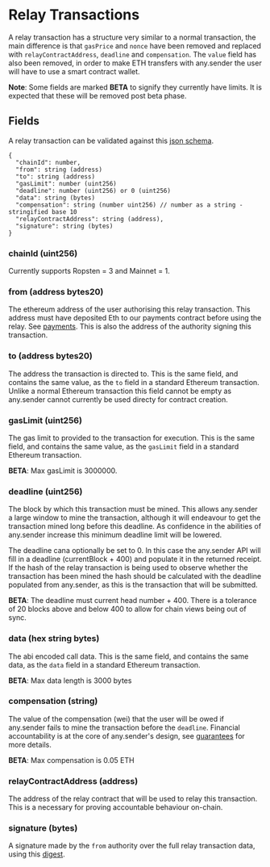 # Relay Transactions
A relay transaction has a structure very similar to a normal transaction, the main difference is that `gasPrice` and `nonce` have been removed and replaced with `relayContractAddress`, `deadline` and `compensation`.
The `value` field has also been removed, in order to make ETH transfers with any.sender the user will have to use a smart contract wallet.

**Note**: Some fields are marked **BETA** to signify they currently have limits. It is expected that these will be removed post beta phase.

## Fields
A relay transaction can be validated against this [json schema](./relayTx.schema.json).

```
{
  "chainId": number,
  "from": string (address)
  "to": string (address)
  "gasLimit": number (uint256)
  "deadline": number (uint256) or 0 (uint256)
  "data": string (bytes)
  "compensation": string (number uint256) // number as a string - stringified base 10
  "relayContractAddress": string (address),
  "signature": string (bytes)
}
```

### chainId (uint256)
Currently supports Ropsten = 3 and Mainnet = 1.

### from (address bytes20)
The ethereum address of the user authorising this relay transaction. This address must have deposited Eth to our payments contract before using the relay. See [payments](./payments.md). This is also the address of the authority signing this transaction.

### to (address bytes20)
The address the transaction is directed to. This is the same field, and contains the same value, as the `to` field in a standard Ethereum transaction. Unlike a normal Ethereum transaction this field cannot be empty as any.sender cannot currently be used directy for contract creation.

### gasLimit (uint256)
The gas limit to provided to the transaction for execution. This is the same field, and contains the same value, as the `gasLimit` field in a standard Ethereum transaction. 

**BETA**: Max gasLimit is 3000000.

### deadline (uint256)
The block by which this transaction must be mined. This allows any.sender a large window to mine the transaction, although it will endeavour to get the transaction mined long before this deadline. As confidence in the abilities of any.sender increase this minimum deadline limit will be lowered.

The deadline cana optionally be set to 0. In this case the any.sender API will fill in a deadline (currentBlock + 400) and populate it in the returned receipt. If the hash of the relay transaction is being used to observe whether the transaction has been mined the hash should be calculated with the deadline populated from any.sender, as this is the transaction that will be submitted.

**BETA**: The deadline must current head number + 400. There is a tolerance of 20 blocks above and below 400 to allow for chain views being out of sync.

### data (hex string bytes)
The abi encoded call data. This is the same field, and contains the same data, as the `data` field in a standard Ethereum transaction.

**BETA**: Max data length is 3000 bytes

### compensation (string)
The value of the compensation (wei) that the user will be owed if any.sender fails to mine the transaction before the `deadline`. Financial accountability is at the core of any.sender's design, see [guarantees](./guarantees.md) for more details.

**BETA**: Max compensation is 0.05 ETH

### relayContractAddress (address)
The address of the relay contract that will be used to relay this transaction. This is a necessary for proving accountable behaviour on-chain.

### signature (bytes)
A signature made by the `from` authority over the full relay transaction data, using this [digest](https://github.com/PISAresearch/contracts.any.sender/blob/e7d9cf8c26bdcae67e39f464b4a102a8572ff468/versions/0.2.1/contracts/core/RelayTxStruct.sol#L23).

